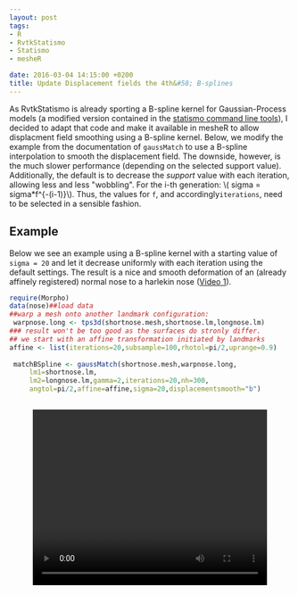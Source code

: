 ```yaml
---
layout: post
tags: 
- R 
- RvtkStatismo
- Statismo
- mesheR

date: 2016-03-04 14:15:00 +0200
title: Update Displacement fields the 4th&#58; B-splines 
---
```


As RvtkStatismo is already sporting a B-spline kernel for Gaussian-Process models (a modified version contained in the [statismo command line tools](https://github.com/statismo/statismo/blob/master/modules/ITK/cli/utils/statismo-build-gp-model-kernels.h)), I decided to adapt that code and make it available in mesheR to allow displacment field smoothing using a B-spline kernel. Below, we modify the example from the documentation of ```gaussMatch``` to use a B-spline interpolation to smooth the displacement field. The downside, however, is the much slower performance (depending on the selected support value). Additionally, the default is to decrease the *support* value with each iteration, allowing less and less "wobbling". For the i-th generation: \\( sigma = sigma*f^{-(i-1)}\\). Thus, the values for ```f```, and accordingly```iterations```, need to be selected in a sensible fashion.

## Example
 
Below we see an example using a B-spline kernel with a starting  value of ```sigma = 20``` and let it decrease uniformly with each iteration using the default settings. The result is a nice and smooth deformation of an (already affinely registered) normal nose to a harlekin nose (<a href="#Vid1">Video 1</a>).


```r
require(Morpho)
data(nose)##load data
##warp a mesh onto another landmark configuration:
 warpnose.long <- tps3d(shortnose.mesh,shortnose.lm,longnose.lm)
### result won't be too good as the surfaces do stronly differ.
## we start with an affine transformation initiated by landmarks
affine <- list(iterations=20,subsample=100,rhotol=pi/2,uprange=0.9)
	 
 matchBSpline <- gaussMatch(shortnose.mesh,warpnose.long,
	 lm1=shortnose.lm,
	 lm2=longnose.lm,gamma=2,iterations=20,nh=300,
	 angtol=pi/2,affine=affine,sigma=20,displacementsmooth="b")
			 
```
<a id="Vid1"></a>
<center>
<video width="420" height="315" controls> <source src="/resources/videos/bsplinenose.webm" frameborder="0" allowfullscreen> </video>
</center>





